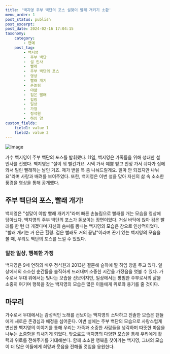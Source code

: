 ```yaml
---
title: '백지영 주부 백단의 포스 설맞이 빨래 개키기 소환'
menu_order: 1
post_status: publish
post_excerpt: 
post_date: 2024-02-16 17:04:15
taxonomy:
    category:
        - 연예
    post_tag:
        - 백지영
        -  주부 백단
        -  설 인사
        -  빨래
        -  주부 백단의 포스
        -  영상
        -  빨래 개기
        -  손놀림
        -  야밤
        -  검은 빨래
        -  힐링
        -  일상
        -  가정
        -  정석원
        -  하임 양
custom_fields:
    field1: value 1
    field2: value 2
---
```


![Image](https://mimgnews.pstatic.net/image/076/2024/02/11/2024021101000709500094971_20240211081302042.jpg?type=w540)

가수 백지영이 주부 백단의 포스를 발휘했다. 11일, 백지영은 가족들을 위해 성대한 설 인사를 전했다. 백지영은 "설이 뭐 별건가요. 시댁 가서 예쁨 받고 친정 가서 쉬다가 집에 와서 밀린 빨래하는 날인 거죠. 제가 받을 복 좀 나눠드릴게요. 얼마 안 되겠지만 나눠요"라며 사랑과 배려를 보여주었다. 또한, 백지영은 이번 설을 맞아 자신의 삶 속 소소한 풍경을 영상을 통해 공개했다.
## 주부 백단의 포스, 빨래 개기!
백지영은 "설맞이 야밤 빨래 개키기"라며 빠른 손놀림으로 빨래를 개는 모습을 영상에 담아냈다. 백지영의 주부 백단의 포스가 돋보이는 장면이었다. 거실 바닥에 앉아 검은 빨래를 한 턴 더 개겠다며 자신의 솜씨를 뽐내는 백지영의 모습은 참으로 인상적이었다. "빨래 개키는 거 은근 힐링. 검은 빨래도 거의 끝남"이라며 끈기 있는 백지영의 모습을 볼 때, 우리도 백단의 포스를 느낄 수 있었다.
### 알찬 일상, 행복한 가정
백지영은 9세 연하의 배우 정석원과 2013년 결혼해 슬하에 딸 하임 양을 두고 있다. 일상에서의 소소한 순간들을 솔직하게 드러내며 소중한 시간을 가졌음을 엿볼 수 있다. 가수로서 무대 위에서는 빛나는 모습을 선보이지만, 일상에서는 평범한 주부로서의 삶을 소중히 여기며 행복을 찾는 백지영의 모습은 많은 이들에게 위로와 용기를 줄 것이다.
## 마무리
가수로서 무대에서는 감성적인 노래를 선보이는 백지영의 소박하고 진솔한 모습은 팬들에게 새로운 존경심과 애정을 심어준다. 이번 설에는 주부 백단의 모습으로 사랑스럽게 변신한 백지영의 이야기를 통해 우리는 가족과 소중한 사람들을 생각하며 따뜻한 마음을 나누는 소중함을 되새기게 되었다. 앞으로도 백지영의 다양한 모습을 통해 우리에게 활력과 위로를 전해주기를 기대해본다. 함께 소소한 행복을 찾아가는 백지영, 그녀의 모습이 더 많은 이들에게 희망과 웃음을 전해줄 것임을 응원한다.

